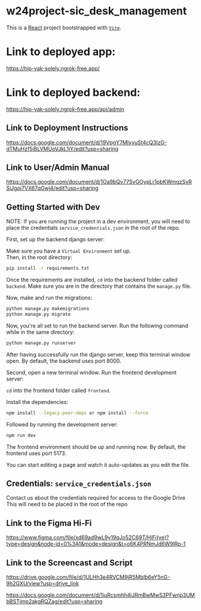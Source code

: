 # w24project-sic_desk_management

This is a [React](https://react.dev/) project bootstrapped with [`Vite`](https://vitejs.dev/).

# Link to deployed app:

https://hip-yak-solely.ngrok-free.app/

# Link to deployed backend:

https://hip-yak-solely.ngrok-free.app/api/admin

## Link to Deployment Instructions
https://docs.google.com/document/d/19VpgY7MIyyuSt4cQ3IzG-dTMuHzf5jBLVMUoVJkL1iY/edit?usp=sharing

## Link to User/Admin Manual
https://docs.google.com/document/d/1Oa9bQv77SvGOypLr1pbKWmgzSyRSiJgpj7VX67qGwj4/edit?usp=sharing

## Getting Started with Dev

NOTE: If you are running the project in a dev environment, you will need to place the credentials `service_credentials.json` in the root of the repo.

First, set up the backend django server:

Make sure you have a `Virtual Environment` set up.  
Then, in the root directory:

```bash
pip install -r requirements.txt
```

Once the requirements are installed, `cd` into the backend folder called `backend`.
Make sure you are in the directory that contains the `manage.py` file.

Now, make and run the migrations:

```bash
python manage.py makemigrations
python manage.py migrate
```

Now, you're all set to run the backend server. Run the following command while in the same directory:

```bash
python manage.py runserver
```

After having successfully run the django server, keep this terminal window open. By default, the backend uses port 8000.

Second, open a new terminal window.
Run the frontend development server:

`cd` into the frontend folder called `frontend`.

Install the dependencies:

```bash
npm install --legacy-peer-deps or npm install --force
```

Followed by running the development server:

```bash
npm run dev
```

The frontend environment should be up and running now. By default, the frontend uses port 5173.

You can start editing a page and watch it auto-updates as you edit the file.

## Credentials: `service_credentials.json` 
Contact us about the credentials required for access to the Google Drive
This will need to be placed in the root of the repo

## Link to the Figma Hi-Fi

https://www.figma.com/file/xd69ad9wL9y19qJo52C69T/HiFi(ve)?type=design&node-id=0%3A1&mode=design&t=o6K4PRNmJd6W9lRp-1

## Link to the Screencast and Script
https://drive.google.com/file/d/1ULHh3e4RVCM9jR5MbIb6eY5nG-9h2GXU/view?usp=drive_link  

https://docs.google.com/document/d/1iuRcsmhh4jJRmBwMwS3PFwnp3UMbBSTjmp2akgRQZag/edit?usp=sharing  
